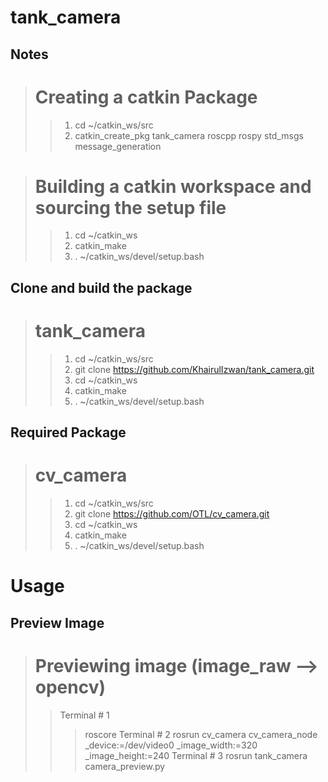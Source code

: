 # tank_camera

## Notes
> # Creating a catkin Package
>> 1. cd ~/catkin_ws/src
>> 2. catkin_create_pkg tank_camera roscpp rospy std_msgs message_generation


> # Building a catkin workspace and sourcing the setup file
>> 1. cd ~/catkin_ws
>> 2. catkin_make
>> 3. . ~/catkin_ws/devel/setup.bash

## Clone and build the package
> # tank_camera
>> 1. cd ~/catkin_ws/src
>> 2. git clone https://github.com/KhairulIzwan/tank_camera.git
>> 3. cd ~/catkin_ws
>> 4. catkin_make
>> 5. . ~/catkin_ws/devel/setup.bash

## Required Package
> # cv_camera
>> 1. cd ~/catkin_ws/src
>> 2. git clone https://github.com/OTL/cv_camera.git
>> 3. cd ~/catkin_ws
>> 4. catkin_make
>> 5. . ~/catkin_ws/devel/setup.bash

# Usage

## Preview Image
> # Previewing image (image_raw --> opencv)
>> Terminal # 1
>>> roscore
>> Terminal # 2
>>> rosrun cv_camera cv_camera_node _device:=/dev/video0 _image_width:=320 _image_height:=240
>> Terminal # 3
>>> rosrun tank_camera camera_preview.py
